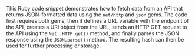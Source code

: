 This Ruby code snippet demonstrates how to fetch data from an API that returns JSON-formatted data using the `net/http` and `json` gems. The code first requires both gems, then it defines a URL variable with the endpoint of the API, creates a URI object from the URL, sends an HTTP GET request to the API using the `Net::HTTP.get()` method, and finally parses the JSON response using the `JSON.parse()` method. The resulting hash can then be used for further processing or storage.